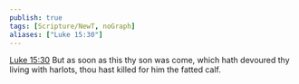 ```yaml
---
publish: true
tags: [Scripture/NewT, noGraph]
aliases: ["Luke 15:30"]
---
```

[Luke 15:30](https://churchofjesuschrist.org/study/scriptures/nt/luke/15?lang=eng&id=p30#p30) But as soon as this thy son was come, which hath devoured thy living with harlots, thou hast killed for him the fatted calf.
